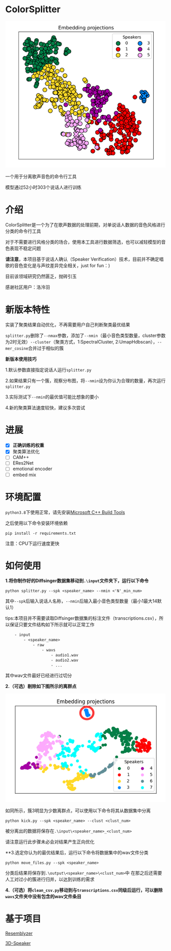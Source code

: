 # ColorSplitter

![result](IMG/20240102162212.png)

一个用于分离歌声音色的命令行工具

模型通过52小时303个说话人进行训练

# 介绍

ColorSplitter是一个为了在歌声数据的处理前期，对单说话人数据的音色风格进行分类的命令行工具

对于不需要进行风格分类的场合，使用本工具进行数据筛选，也可以减轻模型的音色表现不稳定问题

**请注意**，本项目基于说话人确认（Speaker Verification）技术，目前并不确定唱歌的音色变化是与声纹差异完全相关，just for fun：)

目前该领域研究仍然匮乏，抛砖引玉

感谢社区用户：洛泠羽

# 新版本特性

实装了聚类结果自动优化，不再需要用户自己判断聚类最优结果

`splitter.py`删除了`--nmax`参数，添加了`--nmin`（最小音色类型数量，cluster参数为2时无效）`--cluster`（聚类方式，1:SpectralCluster, 2:UmapHdbscan），`--mer_cosine`合并过于相似的簇

**新版本使用技巧**

1.默认参数直接指定说话人运行`splitter.py`

2.如果结果只有一个簇，观察分布图，将`--nmin`设为你认为合理的数量，再次运行`splitter.py`

3.实际测试下`--nmin`的最优值可能比想象的要小

4.新的聚类算法速度较快，建议多次尝试

# 进展

- [x] **正确训练的权重**
- [x] 聚类算法优化
- [ ] CAM++
- [ ] ERes2Net
- [ ] emotional encoder
- [ ] embed mix

# 环境配置

`python3.8`下使用正常，请先安装[Microsoft C++ Build Tools](https://visualstudio.microsoft.com/visual-cpp-build-tools/)

之后使用以下命令安装环境依赖

```
pip install -r requirements.txt
```
注意：CPU下运行速度更快

# 如何使用

**1.将你制作好的Diffsinger数据集移动到`.\input`文件夹下，运行以下命令**

```
python splitter.py --spk <speaker_name> --nmin <'N'_min_num>
```

其中`--spk`后输入说话人名称，`--nmin`后输入最小音色类型数量（最小1最大14默认1）

tips:本项目并不需要读取Diffsinger数据集的标注文件（transcriptions.csv），所以保证只要文件结构如下所示就可以正常工作
```
    - input
        - <speaker_name>
            - raw
                - wavs
                    - audio1.wav
                    - audio2.wav
                    - ...
```
其中wav文件最好已经进行过切分

**2.（可选）剔除如下图所示的离群点**

![kick](IMG/{68AAFB0D-E298-4087-B041-3593260314AC}.png)

如同所示，簇3明显为少数离群点，可以使用以下命令将其从数据集中分离
```
python kick.py --spk <speaker_name> --clust <clust_num>
```
被分离出的数据将保存在`.\input\<speaker_name>_<clust_num>`

请注意运行此步骤未必会对结果产生正向优化

**3.选定你认为的最优结果后，运行以下命令将数据集中的wav文件分类
```
python move_files.py --spk <speaker_name>
```
分类后结果将保存到`.\output\<speaker_name>\<clust_num>`中
在那之后还需要人工对过小的簇进行归并，以达到训练的需求

**4.（可选）将`clean_csv.py`移动到与`transcriptions.csv`同级后运行，可以删除`wavs`文件夹中没有包含的wav文件条目**

# 基于项目

[Resemblyzer](https://github.com/resemble-ai/Resemblyzer/)

[3D-Speaker](https://github.com/alibaba-damo-academy/3D-Speaker/)
